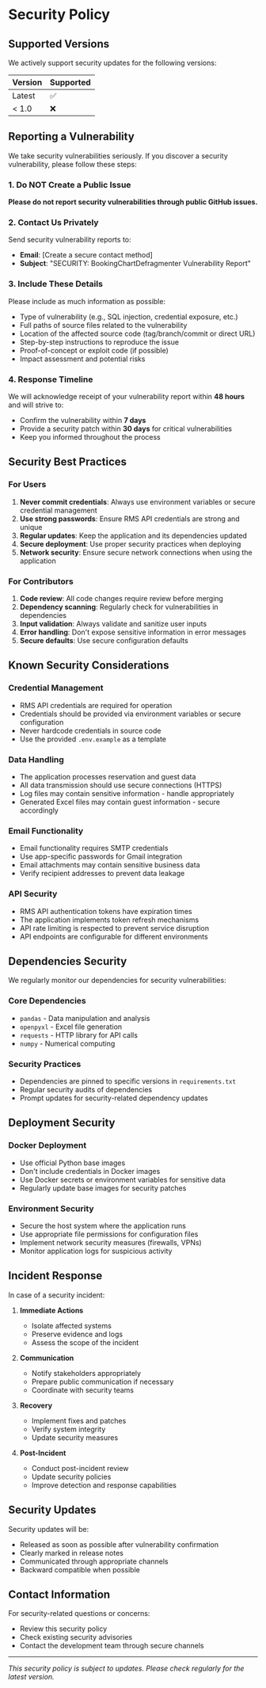 # Security Policy

## Supported Versions

We actively support security updates for the following versions:

| Version | Supported          |
| ------- | ------------------ |
| Latest  | :white_check_mark: |
| < 1.0   | :x:                |

## Reporting a Vulnerability

We take security vulnerabilities seriously. If you discover a security vulnerability, please follow these steps:

### 1. Do NOT Create a Public Issue

**Please do not report security vulnerabilities through public GitHub issues.**

### 2. Contact Us Privately

Send security vulnerability reports to:
- **Email**: [Create a secure contact method]
- **Subject**: "SECURITY: BookingChartDefragmenter Vulnerability Report"

### 3. Include These Details

Please include as much information as possible:
- Type of vulnerability (e.g., SQL injection, credential exposure, etc.)
- Full paths of source files related to the vulnerability
- Location of the affected source code (tag/branch/commit or direct URL)
- Step-by-step instructions to reproduce the issue
- Proof-of-concept or exploit code (if possible)
- Impact assessment and potential risks

### 4. Response Timeline

We will acknowledge receipt of your vulnerability report within **48 hours** and will strive to:
- Confirm the vulnerability within **7 days**
- Provide a security patch within **30 days** for critical vulnerabilities
- Keep you informed throughout the process

## Security Best Practices

### For Users
1. **Never commit credentials**: Always use environment variables or secure credential management
2. **Use strong passwords**: Ensure RMS API credentials are strong and unique
3. **Regular updates**: Keep the application and its dependencies updated
4. **Secure deployment**: Use proper security practices when deploying
5. **Network security**: Ensure secure network connections when using the application

### For Contributors
1. **Code review**: All code changes require review before merging
2. **Dependency scanning**: Regularly check for vulnerabilities in dependencies
3. **Input validation**: Always validate and sanitize user inputs
4. **Error handling**: Don't expose sensitive information in error messages
5. **Secure defaults**: Use secure configuration defaults

## Known Security Considerations

### Credential Management
- RMS API credentials are required for operation
- Credentials should be provided via environment variables or secure configuration
- Never hardcode credentials in source code
- Use the provided `.env.example` as a template

### Data Handling
- The application processes reservation and guest data
- All data transmission should use secure connections (HTTPS)
- Log files may contain sensitive information - handle appropriately
- Generated Excel files may contain guest information - secure accordingly

### Email Functionality
- Email functionality requires SMTP credentials
- Use app-specific passwords for Gmail integration
- Email attachments may contain sensitive business data
- Verify recipient addresses to prevent data leakage

### API Security
- RMS API authentication tokens have expiration times
- The application implements token refresh mechanisms
- API rate limiting is respected to prevent service disruption
- API endpoints are configurable for different environments

## Dependencies Security

We regularly monitor our dependencies for security vulnerabilities:

### Core Dependencies
- `pandas` - Data manipulation and analysis
- `openpyxl` - Excel file generation
- `requests` - HTTP library for API calls
- `numpy` - Numerical computing

### Security Practices
- Dependencies are pinned to specific versions in `requirements.txt`
- Regular security audits of dependencies
- Prompt updates for security-related dependency updates

## Deployment Security

### Docker Deployment
- Use official Python base images
- Don't include credentials in Docker images
- Use Docker secrets or environment variables for sensitive data
- Regularly update base images for security patches

### Environment Security
- Secure the host system where the application runs
- Use appropriate file permissions for configuration files
- Implement network security measures (firewalls, VPNs)
- Monitor application logs for suspicious activity

## Incident Response

In case of a security incident:

1. **Immediate Actions**
   - Isolate affected systems
   - Preserve evidence and logs
   - Assess the scope of the incident

2. **Communication**
   - Notify stakeholders appropriately
   - Prepare public communication if necessary
   - Coordinate with security teams

3. **Recovery**
   - Implement fixes and patches
   - Verify system integrity
   - Update security measures

4. **Post-Incident**
   - Conduct post-incident review
   - Update security policies
   - Improve detection and response capabilities

## Security Updates

Security updates will be:
- Released as soon as possible after vulnerability confirmation
- Clearly marked in release notes
- Communicated through appropriate channels
- Backward compatible when possible

## Contact Information

For security-related questions or concerns:
- Review this security policy
- Check existing security advisories
- Contact the development team through secure channels

---

*This security policy is subject to updates. Please check regularly for the latest version.*
